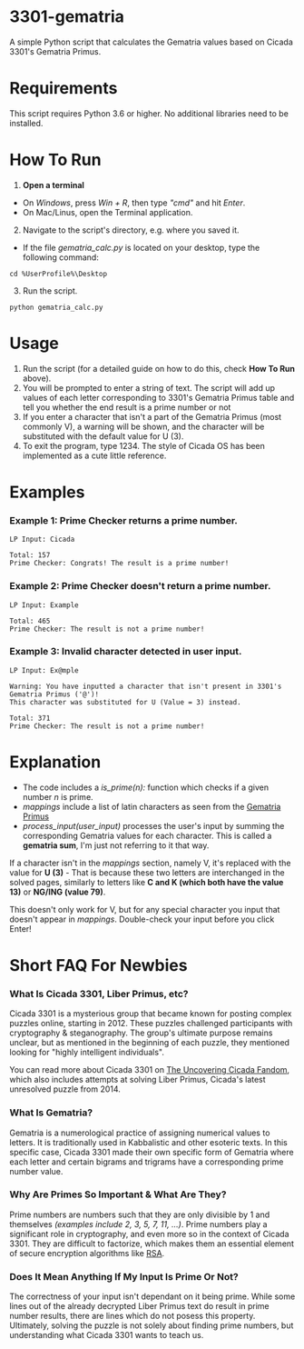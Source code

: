 # 3301-gematria
A simple Python script that calculates the Gematria values based on Cicada 3301's Gematria Primus.

# Requirements
This script requires Python 3.6 or higher. No additional libraries need to be installed.

# How To Run
1. **Open a terminal**
- On *Windows*, press *Win + R*, then type *"cmd"* and hit *Enter*.
- On Mac/Linus, open the Terminal application.

2. Navigate to the script's directory, e.g. where you saved it.
- If the file *gematria_calc.py* is located on your desktop, type the following command:
```
cd %UserProfile%\Desktop
```

3. Run the script.
```
python gematria_calc.py
```

# Usage
1. Run the script (for a detailed guide on how to do this, check **How To Run** above).
2. You will be prompted to enter a string of text. The script will add up values of each letter corresponding to 3301's Gematria Primus table and tell you whether the end result is a prime number or not
3. If you enter a character that isn't a part of the Gematria Primus (most commonly V), a warning will be shown, and the character will be substituted with the default value for U (3).
4. To exit the program, type 1234. The style of Cicada OS has been implemented as a cute little reference.

# Examples
### Example 1: Prime Checker returns a prime number.
```
LP Input: Cicada

Total: 157
Prime Checker: Congrats! The result is a prime number!
```

### Example 2: Prime Checker doesn't return a prime number.
```
LP Input: Example

Total: 465
Prime Checker: The result is not a prime number!
```

### Example 3: Invalid character detected in user input.
```
LP Input: Ex@mple

Warning: You have inputted a character that isn't present in 3301's Gematria Primus ('@')!
This character was substituted for U (Value = 3) instead.

Total: 371
Prime Checker: The result is not a prime number!
```

# Explanation
- The code includes a *is_prime(n):* function which checks if a given number *n* is prime.
- *mappings* include a list of latin characters as seen from the [Gematria Primus](https://uncovering-cicada.fandom.com/wiki/Gematria_Primus?file=Testout.jpg)
- *process_input(user_input)* processes the user's input by summing the corresponding Gematria values for each character. This is called a **gematria sum**, I'm just not referring to it that way.

If a character isn't in the *mappings* section, namely V, it's replaced with the value for **U (3)** - That is because these two letters are interchanged in the solved pages, similarly to letters like **C and K (which both have the value 13)** or **NG/ING (value 79)**.

This doesn't only work for V, but for any special character you input that doesn't appear in *mappings*. Double-check your input before you click Enter!

# Short FAQ For Newbies

### What Is Cicada 3301, Liber Primus, etc?
Cicada 3301 is a mysterious group that became known for posting complex puzzles online, starting in 2012. These puzzles challenged participants with cryptography & steganography. The group's ultimate purpose remains unclear, but as mentioned in the beginning of each puzzle, they mentioned looking for "highly intelligent individuals".

You can read more about Cicada 3301 on [The Uncovering Cicada Fandom](https://uncovering-cicada.fandom.com/wiki/Uncovering_Cicada_Wiki), which also includes attempts at solving Liber Primus, Cicada's latest unresolved puzzle from 2014.

### What Is Gematria?
Gematria is a numerological practice of assigning numerical values to letters. It is traditionally used in Kabbalistic and other esoteric texts. In this specific case, Cicada 3301 made their own specific form of Gematria where each letter and certain bigrams and trigrams have a corresponding prime number value.

### Why Are Primes So Important & What Are They?
Prime numbers are numbers such that they are only divisible by 1 and themselves *(examples include 2, 3, 5, 7, 11, ...)*. Prime numbers play a significant role in cryptography, and even more so in the context of Cicada 3301. They are difficult to factorize, which makes them an essential element of secure encryption algorithms like [RSA](https://en.wikipedia.org/wiki/RSA_(cryptosystem)).

### Does It Mean Anything If My Input Is Prime Or Not?
The correctness of your input isn't dependant on it being prime. While some lines out of the already decrypted Liber Primus text do result in prime number results, there are lines which do not posess this property. Ultimately, solving the puzzle is not solely about finding prime numbers, but understanding what Cicada 3301 wants to teach us.
